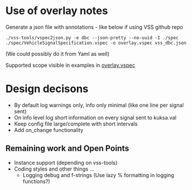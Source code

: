 # Use of overlay notes

Generate a json file with annotations - like below if using VSS github repo



```
./vss-tools/vspec2json.py -e dbc --json-pretty --no-uuid -I ./spec ./spec/VehicleSignalSpecification.vspec -o overlay.vspec vss_dbc.json
```

(We could possibly do it from Yaml as well)

Supported scope visible in examples in [overlay.vspec](overlay.vspec)

# Design decisons

* By default log warnings only, info only minimal (like one line per signal sent)
* On info level log short information on every signal sent to kuksa.val
* Keep config file large/complete with short intervals
* Add on_change functionality

## Remaining work and Open Points

* Instance support (depending on vss-tools)
* Coding styles and other things ...
   * Logging debug and f-strings (Use lazy % formatting in logging functions?)

